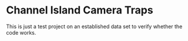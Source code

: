 # Channel Island Camera Traps

This is just a test project on an established data set to verify whether the code works.